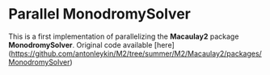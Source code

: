 # Parallel MonodromySolver

This is a first implementation of parallelizing the **Macaulay2** package **MonodromySolver**. Original code available [here] (https://github.com/antonleykin/M2/tree/summer/M2/Macaulay2/packages/MonodromySolver)
